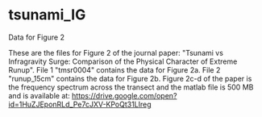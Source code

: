 # tsunami_IG
Data for Figure 2

These are the files for Figure 2 of the journal paper: "Tsunami vs Infragravity Surge: Comparison of the Physical Character of Extreme Runup". File 1 "tmsr0004" contains the data for Figure 2a. File 2 "runup_15cm" contains the data for Figure 2b. Figure 2c-d of the paper is the frequency spectrum across the transect and the matlab file is 500 MB and is available at: https://drive.google.com/open?id=1HuZJEponRLd_Pe7cJXV-KPoQt31LIreg

